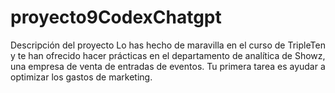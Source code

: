 # proyecto9CodexChatgpt

Descripción del proyecto Lo has hecho de maravilla en el curso de TripleTen y te han ofrecido hacer prácticas en el departamento de analítica de Showz, una empresa de venta de entradas de eventos. Tu primera tarea es ayudar a optimizar los gastos de marketing.
